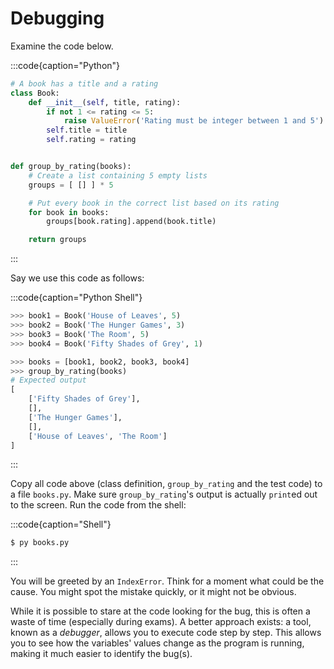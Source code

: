 # Debugging

Examine the code below.

:::code{caption="Python"}

```python
# A book has a title and a rating
class Book:
    def __init__(self, title, rating):
        if not 1 <= rating <= 5:
            raise ValueError('Rating must be integer between 1 and 5')
        self.title = title
        self.rating = rating


def group_by_rating(books):
    # Create a list containing 5 empty lists
    groups = [ [] ] * 5

    # Put every book in the correct list based on its rating
    for book in books:
        groups[book.rating].append(book.title)

    return groups
```

:::

Say we use this code as follows:

:::code{caption="Python Shell"}

```python
>>> book1 = Book('House of Leaves', 5)
>>> book2 = Book('The Hunger Games', 3)
>>> book3 = Book('The Room', 5)
>>> book4 = Book('Fifty Shades of Grey', 1)

>>> books = [book1, book2, book3, book4]
>>> group_by_rating(books)
# Expected output
[
    ['Fifty Shades of Grey'],
    [],
    ['The Hunger Games'],
    [],
    ['House of Leaves', 'The Room']
]
```

:::

Copy all code above (class definition, `group_by_rating` and the test code) to a file `books.py`.
Make sure `group_by_rating`'s output is actually `print`ed out to the screen.
Run the code from the shell:

:::code{caption="Shell"}

```bash
$ py books.py
```

:::

You will be greeted by an `IndexError`.
Think for a moment what could be the cause.
You might spot the mistake quickly, or it might not be obvious.

While it is possible to stare at the code looking for the bug, this is often a waste of time (especially during exams).
A better approach exists: a tool, known as a _debugger_, allows you to execute code step by step.
This allows you to see how the variables' values change as the program is running, making it much easier to identify the bug(s).
